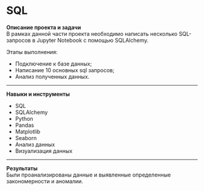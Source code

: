 # SQL

**Описание проекта и задачи**
<br>В рамках данной части проекта необходимо написать несколько SQL-запросов в Jupyter Notebook с помощью SQLAlchemy. 

Этапы выполнения:

- Подключение к базе данных;
- Написание 10 основных sql запросов;
- Анализ полученных данных.

-------------------------------
**Навыки и инструменты**
- SQL
- SQLAlchemy
- Python
- Pandas
- Matplotlib
- Seaborn
- Анализ данных
- Визуализация данных
  
-------------------------------
**Результаты**
<br>Были проанализированы данные и выявленные определенные закономерности и аномалии.

